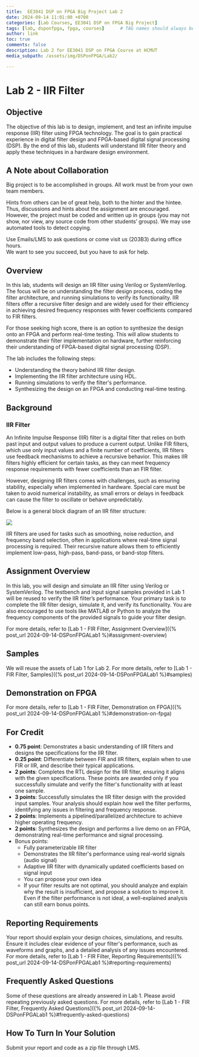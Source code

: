 ```yaml
---
title:  EE3041 DSP on FPGA Big Project Lab 2
date: 2024-09-14 11:01:00 +0700
categories: [Lab Courses, EE3041 DSP on FPGA Big Project]
tags: [lab, dsponfpga, fpga, courses]      # TAG names should always be lowercase
author: link
toc: true
comments: false
description: Lab 2 for EE3041 DSP on FPGA Course at HCMUT
media_subpath: /assets/img/DSPonFPGA/Lab2/

---
```


# Lab 2 - IIR Filter

## Objective

The objective of this lab is to design, implement, and test an infinite impulse response (IIR) filter using FPGA technology. The goal is to gain practical experience in digital filter design and FPGA-based digital signal processing (DSP). By the end of this lab, students will understand IIR filter theory and apply these techniques in a hardware design environment.

## A Note about Collaboration

Big project is to be accomplished in groups. All work must be from your own team members.

Hints from others can be of great help, both to the hinter and the hintee.  
Thus, discussions and hints about the assignment are encouraged. However, the project must be coded and written up in groups (you may not show, nor view, any source code from other students’ groups). We may use automated tools to detect copying.

Use Emails/LMS to ask questions or come visit us (203B3) during office hours.  
We want to see you succeed, but you have to ask for help.

## Overview

In this lab, students will design an IIR filter using Verilog or SystemVerilog. The focus will be on understanding the filter design process, coding the filter architecture, and running simulations to verify its functionality. IIR filters offer a recursive filter design and are widely used for their efficiency in achieving desired frequency responses with fewer coefficients compared to FIR filters.

For those seeking high score, there is an option to synthesize the design onto an FPGA and perform real-time testing. This will allow students to demonstrate their filter implementation on hardware, further reinforcing their understanding of FPGA-based digital signal processing (DSP).

The lab includes the following steps:

- Understanding the theory behind IIR filter design.
- Implementing the IIR filter architecture using HDL.
- Running simulations to verify the filter's performance.
- Synthesizing the design on an FPGA and conducting real-time testing.

## Background

### IIR Filter

An Infinite Impulse Response (IIR) filter is a digital filter that relies on both past input and output values to produce a current output. Unlike FIR filters, which use only input values and a finite number of coefficients, IIR filters use feedback mechanisms to achieve a recursive behavior. This makes IIR filters highly efficient for certain tasks, as they can meet frequency response requirements with fewer coefficients than an FIR filter.

However, designing IIR filters comes with challenges, such as ensuring stability, especially when implemented in hardware. Special care must be taken to avoid numerical instability, as small errors or delays in feedback can cause the filter to oscillate or behave unpredictably.

Below is a general block diagram of an IIR filter structure:

![](iir.png)

IIR filters are used for tasks such as smoothing, noise reduction, and frequency band selection, often in applications where real-time signal processing is required. Their recursive nature allows them to efficiently implement low-pass, high-pass, band-pass, or band-stop filters.

## Assignment Overview

In this lab, you will design and simulate an IIR filter using Verilog or SystemVerilog. The testbench and input signal samples provided in Lab 1 will be reused to verify the IIR filter’s performance. Your primary task is to complete the IIR filter design, simulate it, and verify its functionality. You are also encouraged to use tools like MATLAB or Python to analyze the frequency components of the provided signals to guide your filter design.

For more details, refer to [Lab 1 - FIR Filter, Assignment Overview]({% post_url 2024-09-14-DSPonFPGALab1 %}#assignment-overview)

## Samples

We will reuse the assets of Lab 1 for Lab 2. For more details, refer to [Lab 1 - FIR Filter, Samples]({% post_url 2024-09-14-DSPonFPGALab1 %}#samples)

## Demonstration on FPGA

For more details, refer to [Lab 1 - FIR Filter, Demonstration on FPGA]({% post_url 2024-09-14-DSPonFPGALab1 %}#demonstration-on-fpga)

## For Credit

- **0.75 point**: Demonstrates a basic understanding of IIR filters and designs the specifications for the IIR filter.
- **0.25 point**: Differentiate between FIR and IIR filters, explain when to use FIR or IIR, and describe their typical applications.
- **2 points**: Completes the RTL design for the IIR filter, ensuring it aligns with the given specifications. These points are awarded only if you successfully simulate and verify the filter's functionality with at least one sample.
- **3 points**: Successfully simulates the IIR filter design with the provided input samples. Your analysis should explain how well the filter performs, identifying any issues in filtering and frequency response.
- **2 points**: Implements a pipelined/parallelized architecture to achieve higher operating frequency.
- **2 points**: Synthesizes the design and performs a live demo on an FPGA, demonstrating real-time performance and signal processing.
- Bonus points:
	- Fully parameterizable IIR filter
	- Demonstrates the IIR filter's performance using real-world signals (audio signal)
	- Adaptive IIR filter with dynamically updated coefficients based on signal input
	- You can propose your own idea
	- If your filter results are not optimal, you should analyze and explain why the result is insufficient, and propose a solution to improve it. Even if the filter performance is not ideal, a well-explained analysis can still earn bonus points.

## Reporting Requirements

Your report should explain your design choices, simulations, and results. Ensure it includes clear evidence of your filter's performance, such as waveforms and graphs, and a detailed analysis of any issues encountered. For more details, refer to [Lab 1 - FIR Filter, Reporting Requirements]({% post_url 2024-09-14-DSPonFPGALab1 %}#reporting-requirements)

## Frequently Asked Questions
Some of these questions are already answered in Lab 1. Please avoid repeating previously asked questions. For more details, refer to [Lab 1 - FIR Filter, Frequently Asked Questions]({% post_url 2024-09-14-DSPonFPGALab1 %}#frequently-asked-questions)

## How To Turn In Your Solution

Submit your report and code as a zip file through LMS.